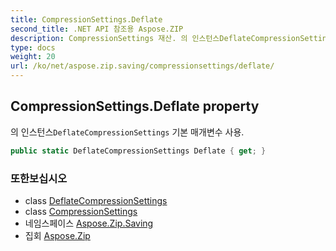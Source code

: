 ```yaml
---
title: CompressionSettings.Deflate
second_title: .NET API 참조용 Aspose.ZIP
description: CompressionSettings 재산. 의 인스턴스DeflateCompressionSettings 기본 매개변수 사용.
type: docs
weight: 20
url: /ko/net/aspose.zip.saving/compressionsettings/deflate/
---
```

## CompressionSettings.Deflate property

의 인스턴스`DeflateCompressionSettings` 기본 매개변수 사용.

```csharp
public static DeflateCompressionSettings Deflate { get; }
```

### 또한보십시오

* class [DeflateCompressionSettings](../../deflatecompressionsettings/)
* class [CompressionSettings](../)
* 네임스페이스 [Aspose.Zip.Saving](../../compressionsettings/)
* 집회 [Aspose.Zip](../../../)


